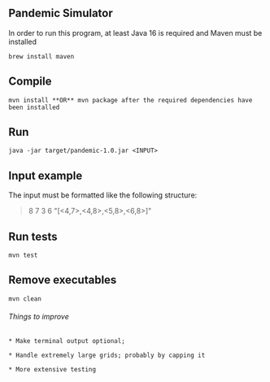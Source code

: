 ## Pandemic Simulator

In order to run this program, at least Java 16 is required and Maven must be installed

	brew install maven

## Compile

	mvn install **OR** mvn package after the required dependencies have been installed

## Run

	java -jar target/pandemic-1.0.jar <INPUT>
	
## Input example

The input must be formatted like the following structure:

> 8 7 3 6 "[<4,7>,<4,8>,<5,8>,<6,8>]"


## Run tests

	mvn test

## Remove executables

	mvn clean


###### Things to improve
```
* Make terminal output optional;
	
* Handle extremely large grids; probably by capping it
	
* More extensive testing
```
